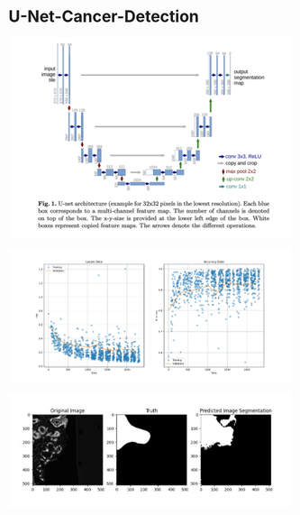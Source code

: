 # U-Net-Cancer-Detection

![Alt text](./imgs/unet_architecture.png)

![Alt text](./imgs/losses_vs_accuracy.jpg)

![Alt text](./imgs/prediction_image_172.jpg)